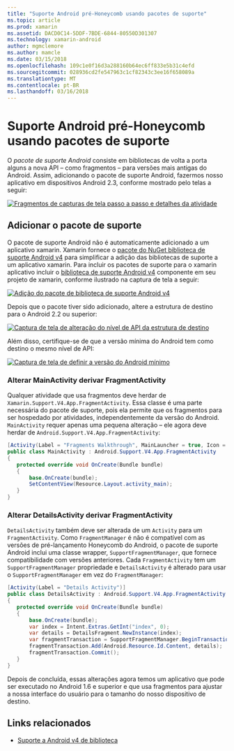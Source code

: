 ```yaml
---
title: "Suporte Android pré-Honeycomb usando pacotes de suporte"
ms.topic: article
ms.prod: xamarin
ms.assetid: DACD0C14-5DDF-7BDE-6844-80550D301307
ms.technology: xamarin-android
author: mgmclemore
ms.author: mamcle
ms.date: 03/15/2018
ms.openlocfilehash: 109c1e0f16d3a288160b64ec6ff833e5b31c4efd
ms.sourcegitcommit: 028936cd2fe547963c1cf82343c3ee16f658089a
ms.translationtype: MT
ms.contentlocale: pt-BR
ms.lasthandoff: 03/16/2018
---
```

# <a name="supporting-pre-honeycomb-android-using-support-packages"></a>Suporte Android pré-Honeycomb usando pacotes de suporte

O *pacote de suporte Android* consiste em bibliotecas de volta a porta alguns a nova API &ndash; como fragmentos &ndash; para versões mais antigas do Android. Assim, adicionando o pacote de suporte Android, fazermos nosso aplicativo em dispositivos Android 2.3, conforme mostrado pelo telas a seguir:

[![Fragmentos de capturas de tela passo a passo e detalhes da atividade](supporting-pre-honeycomb-images/01-sml.png)](supporting-pre-honeycomb-images/01.png#lightbox)

## <a name="adding-the-support-package"></a>Adicionar o pacote de suporte

O pacote de suporte Android não é automaticamente adicionado a um aplicativo xamarin. Xamarin fornece o [pacote do NuGet biblioteca de suporte Android v4](https://www.nuget.org/packages/Xamarin.Android.Support.v4/) para simplificar a adição das bibliotecas de suporte a um aplicativo xamarin.
Para incluir os pacotes de suporte para o xamarin aplicativo incluir o [biblioteca de suporte Android v4](https://www.nuget.org/packages/Xamarin.Android.Support.v4/) componente em seu projeto de xamarin, conforme ilustrado na captura de tela a seguir:

[![Adição do pacote de biblioteca de suporte Android v4](supporting-pre-honeycomb-images/02-sml.png)](supporting-pre-honeycomb-images/02.png#lightbox)

Depois que o pacote tiver sido adicionado, altere a estrutura de destino para o Android 2.2 ou superior:

[![Captura de tela de alteração do nível de API da estrutura de destino](supporting-pre-honeycomb-images/03-sml.png)](supporting-pre-honeycomb-images/03.png#lightbox)

Além disso, certifique-se de que a versão mínima do Android tem como destino o mesmo nível de API:

[![Captura de tela de definir a versão do Android mínimo](supporting-pre-honeycomb-images/04-sml.png)](supporting-pre-honeycomb-images/04.png#lightbox)

### <a name="change-mainactivity-to-derive-from-fragmentactivity"></a>Alterar MainActivity derivar FragmentActivity

Qualquer atividade que usa fragmentos deve herdar de `Xamarin.Support.V4.App.FragmentActivity`. Essa classe é uma parte necessária do pacote de suporte, pois ela permite que os fragmentos para ser hospedado por atividades, independentemente da versão do Android. `MainActivity` requer apenas uma pequena alteração – ele agora deve herdar de `Android.Support.V4.App.FragmentActivity`:

```csharp
[Activity(Label = "Fragments Walkthrough", MainLauncher = true, Icon = "@drawable/launcher")]
public class MainActivity : Android.Support.V4.App.FragmentActivity
{
   protected override void OnCreate(Bundle bundle)
   {
       base.OnCreate(bundle);
       SetContentView(Resource.Layout.activity_main);
   }
}
```


### <a name="change-detailsactivity-to-derive-from-fragmentactivity"></a>Alterar DetailsActivity derivar FragmentActivity

`DetailsActivity` também deve ser alterada de um `Activity` para um `FragmentActivity`. Como `FragmentManager` é não é compatível com as versões de pré-lançamento Honeycomb do Android, o pacote de suporte Android inclui uma classe wrapper, `SupportFragmentManager`, que fornece compatibilidade com versões anteriores. Cada `FragmentActivity` tem um `SupportFragmentManager` propriedade e `DetailsActivity` é alterado para usar o `SupportFragmentManager` em vez do `FragmentManager`:

```csharp
[Activity(Label = "Details Activity")]
public class DetailsActivity : Android.Support.V4.App.FragmentActivity
{
   protected override void OnCreate(Bundle bundle)
   {
       base.OnCreate(bundle);
       var index = Intent.Extras.GetInt("index", 0);
       var details = DetailsFragment.NewInstance(index);
       var fragmentTransaction = SupportFragmentManager.BeginTransaction(); // Notice the change from FragmentManager to SupportFragmentManager
       fragmentTransaction.Add(Android.Resource.Id.Content, details);
       fragmentTransaction.Commit();
   }
}
```

Depois de concluída, essas alterações agora temos um aplicativo que pode ser executado no Android 1.6 e superior e que usa fragmentos para ajustar a nossa interface do usuário para o tamanho do nosso dispositivo de destino.


## <a name="related-links"></a>Links relacionados

- [Suporte a Android v4 de biblioteca](https://www.nuget.org/packages/Xamarin.Android.Support.v4)
